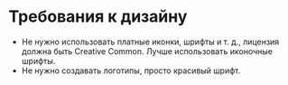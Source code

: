 # Требования к дизайну

* Не нужно использовать платные иконки, шрифты и т. д., лицензия должна быть Creative Common. Лучше использовать иконочные шрифты.
* Не нужно создавать логотипы, просто красивый шрифт.